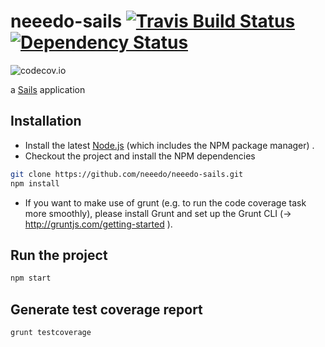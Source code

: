 # neeedo-sails <a href='https://travis-ci.org/neeedo/neeedo-sails'><img src="https://travis-ci.org/neeedo/neeedo-sails.svg?branch=master" alt="Travis Build Status"/></a> <a href='https://www.versioneye.com/user/projects/552e45184379b22cee000004'><img src='https://www.versioneye.com/user/projects/552e45184379b22cee000004/badge.svg?style=flat' alt="Dependency Status" /></a>
![codecov.io](https://codecov.io/github/neeedo/neeedo-sails/branch.svg?branch=master)

a [Sails](http://sailsjs.org) application

Installation
----------

- Install the latest [Node.js](https://nodejs.org/download/) (which includes the NPM package manager) .
- Checkout the project and install the NPM dependencies

```bash
git clone https://github.com/neeedo/neeedo-sails.git
npm install
```
- If you want to make use of grunt (e.g. to run the code coverage task more smoothly), please install Grunt and set up the Grunt CLI (-> http://gruntjs.com/getting-started ).


Run the project
----------

```bash
npm start
```

Generate test coverage report
----------

```bash
grunt testcoverage
```
